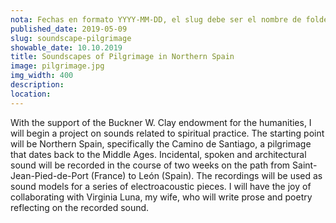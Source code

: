 ```yaml
---
nota: Fechas en formato YYYY-MM-DD, el slug debe ser el nombre de folder en public/news/. i.e. "public/news/<mi-slug>/imagen.jpg"
published_date: 2019-05-09
slug: soundscape-pilgrimage
showable_date: 10.10.2019
title: Soundscapes of Pilgrimage in Northern Spain
image: pilgrimage.jpg
img_width: 400
description: 
location:
---
```


With the support of the Buckner W. Clay endowment for the humanities, I will begin a project on  sounds related to spiritual practice. The starting point will be Northern Spain, specifically the Camino de Santiago, a pilgrimage that dates back to the Middle Ages. Incidental, spoken and architectural sound will be recorded in the course of two weeks on the path from Saint-Jean-Pied-de-Port (France) to León (Spain). The recordings will be used as sound models for a series of electroacoustic pieces. I will have the joy of collaborating with Virginia Luna, my wife, who will write prose and poetry reflecting on the recorded sound. 